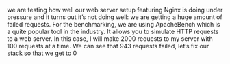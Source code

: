 we are testing how well our web server setup featuring Nginx is doing under pressure and it turns out it’s not doing well: we are getting a huge amount of failed requests.
For the benchmarking, we are using ApacheBench which is a quite popular tool in the industry. 
It allows you to simulate HTTP requests to a web server. In this case, I will make 2000 requests to my server with 100 requests at a time. 
We can see that 943 requests failed, let’s fix our stack so that we get to 0
